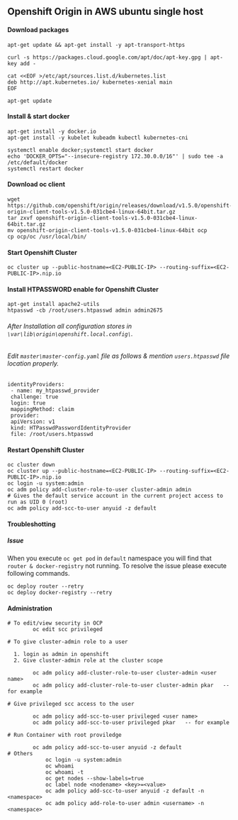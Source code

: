 ## Openshift Origin in AWS ubuntu single host

#### Download packages
```
apt-get update && apt-get install -y apt-transport-https

curl -s https://packages.cloud.google.com/apt/doc/apt-key.gpg | apt-key add -

cat <<EOF >/etc/apt/sources.list.d/kubernetes.list
deb http://apt.kubernetes.io/ kubernetes-xenial main
EOF

apt-get update
```

#### Install & start docker
```
apt-get install -y docker.io
apt-get install -y kubelet kubeadm kubectl kubernetes-cni

systemctl enable docker;systemctl start docker
echo 'DOCKER_OPTS="--insecure-registry 172.30.0.0/16"' | sudo tee -a /etc/default/docker
systemctl restart docker
```

#### Download oc client
```
wget https://github.com/openshift/origin/releases/download/v1.5.0/openshift-origin-client-tools-v1.5.0-031cbe4-linux-64bit.tar.gz
tar zxvf openshift-origin-client-tools-v1.5.0-031cbe4-linux-64bit.tar.gz
mv openshift-origin-client-tools-v1.5.0-031cbe4-linux-64bit ocp
cp ocp/oc /usr/local/bin/
```

#### Start Openshift Cluster
```
oc cluster up --public-hostname=<EC2-PUBLIC-IP> --routing-suffix=<EC2-PUBLIC-IP>.nip.io
```

#### Install HTPASSWORD enable for Openshift Cluster
```
apt-get install apache2-utils
htpasswd -cb /root/users.htpasswd admin admin2675
```
###### After Installation all configuration stores in ```\var\lib\origin\openshift.local.config\```. 
###### Edit ```master\master-config.yaml``` file as follows & mention ```users.htpasswd``` file location properly.
```
identityProviders:
 - name: my_htpasswd_provider
 challenge: true
 login: true
 mappingMethod: claim
 provider:
 apiVersion: v1
 kind: HTPasswdPasswordIdentityProvider
 file: /root/users.htpasswd
```
#### Restart Openshift Cluster
```
oc cluster down
oc cluster up --public-hostname=<EC2-PUBLIC-IP> --routing-suffix=<EC2-PUBLIC-IP>.nip.io
oc login -u system:admin
oc adm policy add-cluster-role-to-user cluster-admin admin
# Gives the default service account in the current project access to run as UID 0 (root)
oc adm policy add-scc-to-user anyuid -z default
```

#### Troubleshotting

##### Issue
When you execute ```oc get pod``` in ```default``` namespace you will find that ```router & docker-registry``` not running.
To resolve the issue please execute following commands.
```
oc deploy router --retry
oc deploy docker-registry --retry
```

#### Administration
```
# To edit/view security in OCP
	    oc edit scc privileged	

# To give cluster-admin role to a user

  1. login as admin in openshift 
  2. Give cluster-admin role at the cluster scope

	    oc adm policy add-cluster-role-to-user cluster-admin <user name> 
	    oc adm policy add-cluster-role-to-user cluster-admin pkar	-- for example

# Give privileged scc access to the user
	
	    oc adm policy add-scc-to-user privileged <user name>
	    oc adm policy add-scc-to-user privileged pkar	-- for example
	    
# Run Container with root proviledge

	    oc adm policy add-scc-to-user anyuid -z default
# Others
      	    oc login -u system:admin
     	    oc whoami
     	    oc whoami -t 
     	    oc get nodes --show-labels=true
     	    oc label node <nodename> <key>=<value>
     	    oc adm policy add-scc-to-user anyuid -z default -n <namespace>
     	    oc adm policy add-role-to-user admin <username> -n <namespace>
```
